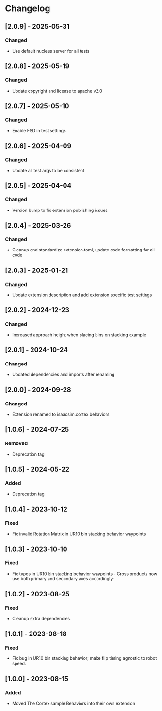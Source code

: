 # Changelog
## [2.0.9] - 2025-05-31
### Changed
- Use default nucleus server for all tests

## [2.0.8] - 2025-05-19
### Changed
- Update copyright and license to apache v2.0

## [2.0.7] - 2025-05-10
### Changed
- Enable FSD in test settings

## [2.0.6] - 2025-04-09
### Changed
- Update all test args to be consistent

## [2.0.5] - 2025-04-04
### Changed
- Version bump to fix extension publishing issues

## [2.0.4] - 2025-03-26
### Changed
- Cleanup and standardize extension.toml, update code formatting for all code

## [2.0.3] - 2025-01-21
### Changed
- Update extension description and add extension specific test settings

## [2.0.2] - 2024-12-23
### Changed
- Increased approach height when placing bins on stacking example

## [2.0.1] - 2024-10-24
### Changed
- Updated dependencies and imports after renaming

## [2.0.0] - 2024-09-28
### Changed
- Extension renamed to isaacsim.cortex.behaviors

## [1.0.6] - 2024-07-25
### Removed
- Deprecation tag

## [1.0.5] - 2024-05-22
### Added
- Deprecation tag

## [1.0.4] - 2023-10-12
### Fixed
- Fix invalid Rotation Matrix in UR10 bin stacking behavior waypoints

## [1.0.3] - 2023-10-10
### Fixed
- Fix typos in UR10 bin stacking behavior waypoints - Cross products now use both primary and secondary axes accordingly;

## [1.0.2] - 2023-08-25
### Fixed
- Cleanup extra dependencies

## [1.0.1] - 2023-08-18
### Fixed
- Fix bug in UR10 bin stacking behavior; make flip timing agnostic to robot speed.

## [1.0.0] - 2023-08-15
### Added
- Moved The Cortex sample Behaviors into their own extension
